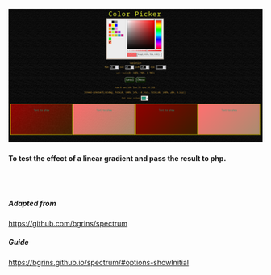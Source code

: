  
![colorpicker](colorpicker.png)


#### To test the effect of a linear gradient and pass the result to php.

<br>
<br>

##### Adapted from

https://github.com/bgrins/spectrum

##### Guide

https://bgrins.github.io/spectrum/#options-showInitial